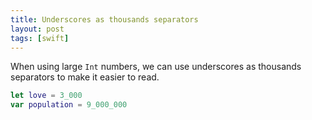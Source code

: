```yaml
---
title: Underscores as thousands separators
layout: post
tags: [swift]
---
```


When using large ```Int``` numbers, we can use underscores as thousands separators to make it easier to read.

```swift
let love = 3_000
var population = 9_000_000
```